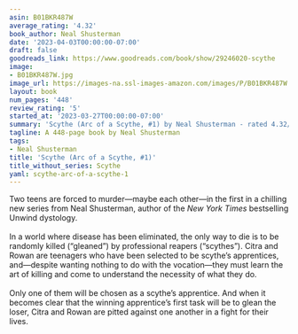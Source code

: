 ```yaml
---
asin: B01BKR487W
average_rating: '4.32'
book_author: Neal Shusterman
date: '2023-04-03T00:00:00-07:00'
draft: false
goodreads_link: https://www.goodreads.com/book/show/29246020-scythe
image:
- B01BKR487W.jpg
image_url: https://images-na.ssl-images-amazon.com/images/P/B01BKR487W.01._SCLZZZZZZZ.jpg
layout: book
num_pages: '448'
review_rating: '5'
started_at: '2023-03-27T00:00:00-07:00'
summary: 'Scythe (Arc of a Scythe, #1) by Neal Shusterman - rated 4.32/5 on Goodreads'
tagline: A 448-page book by Neal Shusterman
tags:
- Neal Shusterman
title: 'Scythe (Arc of a Scythe, #1)'
title_without_series: Scythe
yaml: scythe-arc-of-a-scythe-1
---
```


Two teens are forced to murder—maybe each other—in the first in a chilling new series from Neal Shusterman, author of the <i>New York Times</i> bestselling Unwind dystology.<br /><br />In a world where disease has been eliminated, the only way to die is to be randomly killed (“gleaned”) by professional reapers (“scythes”). Citra and Rowan are teenagers who have been selected to be scythe’s apprentices, and—despite wanting nothing to do with the vocation—they must learn the art of killing and come to understand the necessity of what they do.<br /><br />Only one of them will be chosen as a scythe’s apprentice. And when it becomes clear that the winning apprentice’s first task will be to glean the loser, Citra and Rowan are pitted against one another in a fight for their lives.